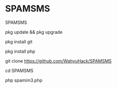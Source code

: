 # SPAMSMS
SPAMSMS


pkg update && pkg upgrade

pkg install git

pkg install php

git clone https://github.com/WahyuHack/SPAMSMS

cd SPAMSMS

php spamim3.php
